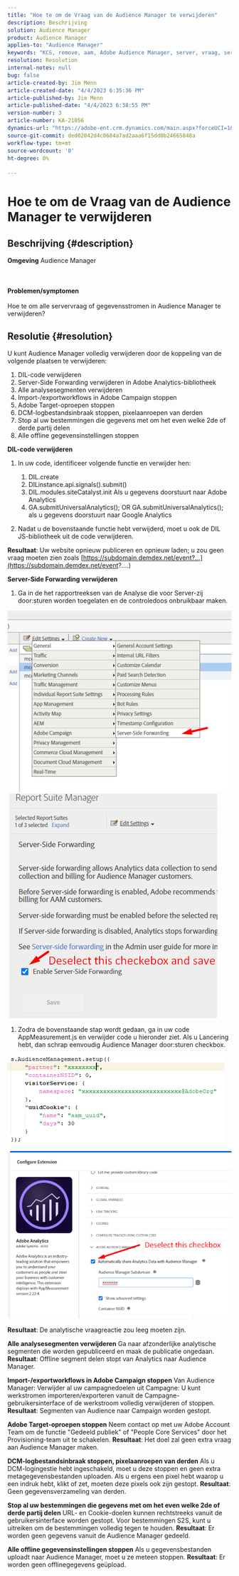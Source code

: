 ```yaml
---
title: "Hoe te om de Vraag van de Audience Manager te verwijderen"
description: Beschrijving
solution: Audience Manager
product: Audience Manager
applies-to: "Audience Manager"
keywords: "KCS, remove, aam, Adobe Audience Manager, server, vraag, servervraag, hoe te"
resolution: Resolution
internal-notes: null
bug: false
article-created-by: Jim Menn
article-created-date: "4/4/2023 6:35:36 PM"
article-published-by: Jim Menn
article-published-date: "4/4/2023 6:38:55 PM"
version-number: 3
article-number: KA-21056
dynamics-url: "https://adobe-ent.crm.dynamics.com/main.aspx?forceUCI=1&pagetype=entityrecord&etn=knowledgearticle&id=53275278-17d3-ed11-a7c7-6045bd006b4b"
source-git-commit: ded02042d4c0684a7ad2aaa6f15dd0b24665848a
workflow-type: tm+mt
source-wordcount: '0'
ht-degree: 0%

---
```


# Hoe te om de Vraag van de Audience Manager te verwijderen

## Beschrijving {#description}

<b>Omgeving</b>
Audience Manager
<br><br> <br><br><b>Problemen/symptomen</b><br><br>Hoe te om alle servervraag of gegevensstromen in Audience Manager te verwijderen?<br>

## Resolutie {#resolution}


U kunt Audience Manager volledig verwijderen door de koppeling van de volgende plaatsen te verwijderen:

1. DIL-code verwijderen
2. Server-Side Forwarding verwijderen in Adobe Analytics-bibliotheek
3. Alle analysesegmenten verwijderen
4. Import-/exportworkflows in Adobe Campaign stoppen
5. Adobe Target-oproepen stoppen
6. DCM-logbestandsinbraak stoppen, pixelaanroepen van derden
7. Stop al uw bestemmingen die gegevens met om het even welke 2de of derde partij delen
8. Alle offline gegevensinstellingen stoppen




<b>DIL-code verwijderen</b>

1. In uw code, identificeer volgende functie en verwijder hen:

   1. DIL.create
   2. DILinstance.api.signals().submit()
   3. DIL.modules.siteCatalyst.init Als u gegevens doorstuurt naar Adobe Analytics
   4. GA.submitUniversalAnalytics(); OR GA.submitUniversalAnalytics(); als u gegevens doorstuurt naar Google Analytics
2. Nadat u de bovenstaande functie hebt verwijderd, moet u ook de DIL JS-bibliotheek uit de code verwijderen.


<b>Resultaat</b>: Uw website opnieuw publiceren en opnieuw laden; u zou geen vraag moeten zien zoals [https://subdomain.demdex.net/event?...](https://subdomain.demdex.net/event?....)



<b>Server-Side Forwarding verwijderen</b>

1. Ga in de het rapportreeksen van de Analyse die voor Server-zij door:sturen worden toegelaten en de controledoos onbruikbaar maken.


![](assets/8a6b5fd5-676c-ed11-9562-6045bd006239.png) ![](assets/8d6b5fd5-676c-ed11-9562-6045bd006239.png)

1. Zodra de bovenstaande stap wordt gedaan, ga in uw code AppMeasurement.js en verwijder code u hieronder ziet. Als u Lancering hebt, dan schrap eenvoudig Audience Manager door:sturen checkbox.


![](assets/8c6b5fd5-676c-ed11-9562-6045bd006239.png)             ![](assets/8b6b5fd5-676c-ed11-9562-6045bd006239.png)

<b>Resultaat</b>: De analytische vraagreactie zou leeg moeten zijn.

<b>Alle analysesegmenten verwijderen</b>
Ga naar afzonderlijke analytische segmenten die worden gepubliceerd en maak de publicatie ongedaan.
<b>Resultaat</b>: Offline segment delen stopt van Analytics naar Audience Manager.

<b>Import-/exportworkflows in Adobe Campaign stoppen</b>
Van Audience Manager: Verwijder al uw campagnedoelen uit Campagne: U kunt werkstromen importeren/exporteren vanuit de Campagne-gebruikersinterface of de werkstroom volledig verwijderen of stoppen.
<b>Resultaat</b>: Segmenten van Audience naar Campaign worden gestopt.

<b>Adobe Target-oproepen stoppen</b>
Neem contact op met uw Adobe Account Team om de functie &quot;Gedeeld publiek&quot; of &quot;People Core Services&quot; door het Provisioning-team uit te schakelen.
<b>Resultaat</b>: Het doel zal geen extra vraag aan Audience Manager maken.

<b>DCM-logbestandsinbraak stoppen, pixelaanroepen van derden</b>
Als u DCM-logingestie hebt ingeschakeld, moet u deze stoppen en geen extra metagegevensbestanden uploaden.
Als u ergens een pixel hebt waarop u een indruk hebt, klikt of zet, moeten deze pixels ook zijn gestopt.
<b>Resultaat</b>: Geen gegevensverzameling van derden.

<b>Stop al uw bestemmingen die gegevens met om het even welke 2de of derde partij delen</b>
URL- en Cookie-doelen kunnen rechtstreeks vanuit de gebruikersinterface worden gestopt.
Voor bestemmingen S2S, kunt u uitreiken om de bestemmingen volledig tegen te houden.
<b>Resultaat</b>: Er worden geen gegevens vanuit de Audience Manager gedeeld.

<b>Alle offline gegevensinstellingen stoppen</b>
Als u gegevensbestanden uploadt naar Audience Manager, moet u ze meteen stoppen.
<b>Resultaat</b>: Er worden geen offlinegegevens geüpload.
